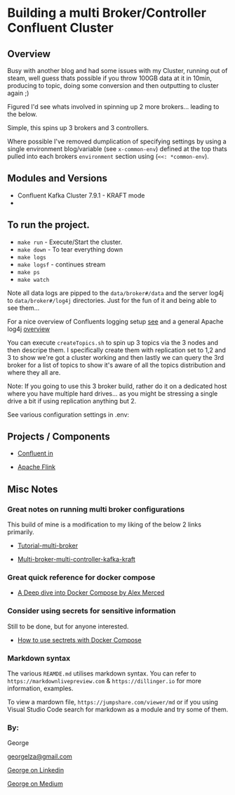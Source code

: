 # Building a multi Broker/Controller Confluent Cluster

## Overview

Busy with another blog and had some issues with my Cluster, running out of steam, well guess thats possible if you throw 100GB data at it in 10min, producing to topic, doing some conversion and then outputting to cluster again ;)

Figured I'd see whats involved in spinning up 2 more brokers... leading to the below.

Simple, this spins up 3 brokers and 3 controllers.

Where possible I've removed dumplication of specifying settings by using a single environment blog/variable (see `x-common-env`) defined at the top thats pulled into each brokers `environment` section using (`<<: *common-env`).


## Modules and Versions

- Confluent Kafka Cluster 7.9.1 - KRAFT mode
- 
  
## To run the project.

- `make run` - Execute/Start the cluster.
- `make down` - To tear everything down
- `make logs`
- `make logsf` - continues stream
- `make ps`
- `make watch`
  
Note all data logs are pipped to the `data/broker#/data` and the server log4j to `data/broker#/log4j` directories. Just for the fun of it and being able to see them...

For a nice overview of Confluents logging setup [see](https://docs.confluent.io/platform/current/installation/docker/operations/logging.html) and a general Apache log4j [overview](https://logging.apache.org/log4j/2.x/manual/configuration.html#Loggers)


You can execute `createTopics.sh` to spin up 3 topics via the 3 nodes and then descripe them. I specifically create them with replication set to 1,2 and 3 to show we're got a cluster working and then lastly we can query the 3rd broker for a list of topics to show it's aware of all the topics distribution and where they all are.

Note: If you going to use this 3 broker build, rather do it on a dedicated host where you have multiple hard drives... as you might be stressing a single drive a bit if using replication anything but 2.

See various configuration settings in .env:

## Projects / Components

- [Confluent in](https://docs.confluent.io)

- [Apache Flink](https://flink.apache.org)


## Misc Notes

### Great notes on running multi broker configurations

This build of mine is a modification to my liking of the below 2 links primarily.

- [Tutorial-multi-broker](https://docs.confluent.io/platform/current/get-started/tutorial-multi-broker.html)
  
- [Multi-broker-multi-controller-kafka-kraft](https://clasence.medium.com/multi-broker-multi-controller-kafka-kraft-mode-with-docker-compose-and-confluentinc-fe32fd02e1ab)


### Great quick reference for docker compose

- [A Deep dive into Docker Compose by Alex Merced](https://dev.to/alexmercedcoder/a-deep-dive-into-docker-compose-27h5)


### Consider using secrets for sensitive information

Still to be done, but for anyone interested.

- [How to use sectrets with Docker Compose](https://docs.docker.com/compose/how-tos/use-secrets/)

### Markdown syntax

The various `REAMDE.md` utilises markdown syntax. You can refer to `https://markdownlivepreview.com` & `https://dillinger.io` for more information, examples.

To view a mardown file, `https://jumpshare.com/viewer/md` or if you using Visual Studio Code search for markdown as a module and try some of them.


### By:

George

[georgelza@gmail.com](georgelza@gmail.com)

[George on Linkedin](https://www.linkedin.com/in/george-leonard-945b502/)

[George on Medium](https://medium.com/@georgelza)

